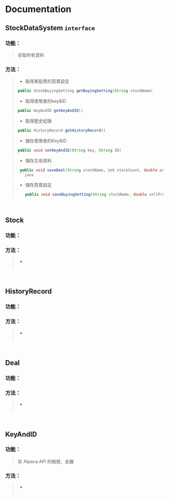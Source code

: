 # Documentation

## StockDataSystem `interface`
### 功能：
> 存取所有資料

### 方法：
> * 取得某股票的買賣設定
> ```java
> public StockBuyingSetting getBuyingSetting(String stockName)
> ```

> * 取得使用者的key&ID
> ```java
> public KeyAndID getKeyAndID()
> ```

> * 取得歷史紀錄
> ```java
> public HistoryRecord getHistoryRecord()
> ```

> * 儲存使用者的Key&ID
> ```java
> public void setKeyAndID(String key, String ID)
> ```

> * 儲存交易資料
> ```java
>  public void saveDeal(String stockName, int stockCount, double profitAndLoss, Date dateAndTime)
> ```java

> * 儲存買賣設定
>   ```java
>   public void saveBuyingSetting(String stockName, double sellPrice, double buyPrice, double step)
>   ```


<br>

## Stock
### 功能：
> 

### 方法：
> * 
> ```java
> 
> ```

<br>

## HistoryRecord
### 功能：
> 

### 方法：
> * 
> ```java
> 
> ```

<br>

## Deal
### 功能：
> 

### 方法：
> * 
> ```java
> 
> ```

<br>

## KeyAndID
### 功能：
> 存 Alpaca API 的帳號、金鑰

### 方法：
> * 
> ```java
> 
> ```
